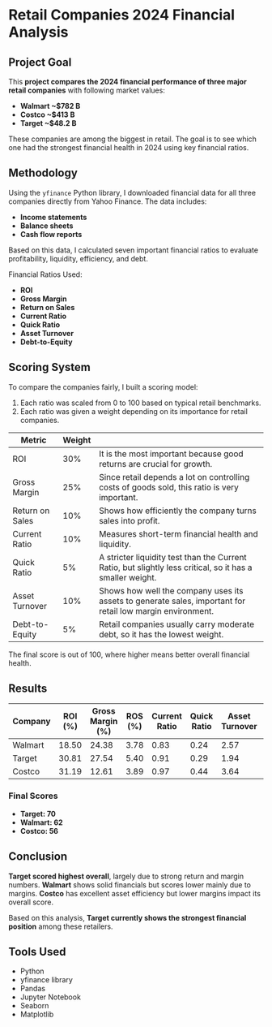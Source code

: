 # Retail Companies 2024 Financial Analysis

## Project Goal

This **project compares the 2024 financial performance of three major retail companies** with following market values:

- **Walmart ~$782 B**
- **Costco ~$413 B**
- **Target ~$48.2 B**

These companies are among the biggest in retail. The goal is to see which one had the strongest financial health in 2024 using key financial ratios.

## Methodology

Using the `yfinance` Python library, I downloaded financial data for all three companies directly from Yahoo Finance. The data includes:

- **Income statements** 
- **Balance sheets**  
- **Cash flow reports**

Based on this data, I calculated seven important financial ratios to evaluate profitability, liquidity, efficiency, and debt.

Financial Ratios Used:

- **ROI**              
- **Gross Margin**   
- **Return on Sales**  
- **Current Ratio**    
- **Quick Ratio**     
- **Asset Turnover**   
- **Debt-to-Equity**   


## Scoring System

To compare the companies fairly, I built a scoring model:

1. Each ratio was scaled from 0 to 100 based on typical retail benchmarks.  
2. Each ratio was given a weight depending on its importance for retail companies.


| Metric          | Weight |                                              |
|-----------------|--------|-----------------------------------------------|
| ROI             | 30%    |    It is the most important because good returns are crucial for growth.          |
| Gross Margin    | 25%    |    Since retail depends a lot on controlling costs of goods sold, this ratio is very important.  |
| Return on Sales | 10%    |Shows how efficiently the company turns sales into profit.            |
| Current Ratio   | 10%    | Measures short-term financial health and liquidity.        |
| Quick Ratio     | 5%     | A stricter liquidity test than the Current Ratio, but slightly less critical, so it has a smaller weight.                 |
| Asset Turnover  | 10%    | Shows how well the company uses its assets to generate sales, important for retail low margin environment.             |
| Debt-to-Equity  | 5%     | Retail companies usually carry moderate debt, so it has the lowest weight.         |

The final score is out of 100, where higher means better overall financial health.


## Results

| Company    | ROI (%) | Gross Margin (%) | ROS (%) | Current Ratio | Quick Ratio | Asset Turnover | Debt-to-Equity |
|------------|---------|------------------|---------|---------------|-------------|----------------|----------------|
| Walmart    | 18.50   | 24.38            | 3.78    | 0.83          | 0.24        | 2.57           | 1.93           |
| Target     | 30.81   | 27.54            | 5.40    | 0.91          | 0.29        | 1.94           | 3.12           |
| Costco     | 31.19   | 12.61            | 3.89    | 0.97          | 0.44        | 3.64           | 1.96           |

### Final Scores

- **Target: 70**  
- **Walmart: 62**  
- **Costco: 56**  

## Conclusion

**Target scored highest overall**, largely due to strong return and margin numbers. **Walmart** shows solid financials but scores lower mainly due to margins. **Costco** has excellent asset efficiency but lower margins impact its overall score.

Based on this analysis, **Target currently shows the strongest financial position** among these retailers.

## Tools Used

- Python  
- yfinance library  
- Pandas  
- Jupyter Notebook
- Seaborn
- Matplotlib
